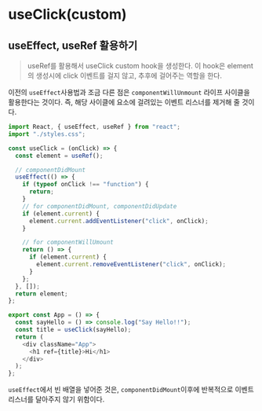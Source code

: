 # useClick(custom)

## useEffect, useRef 활용하기

> useRef를 활용해서 useClick custom hook을 생성한다. 이 hook은 element의 생성시에 click 이벤트를 걸지 않고, 추후에 걸어주는 역할을 한다.

이전의 `useEffect`사용법과 조금 다른 점은 `componentWillUnmount` 라이프 사이클을 활용한다는 것이다. 즉, 해당 사이클에 요소에 걸려있는 이벤트 리스너를 제거해 줄 것이다.

```javascript
import React, { useEffect, useRef } from "react";
import "./styles.css";

const useClick = (onClick) => {
  const element = useRef();

  // componentDidMount
  useEffect(() => {
    if (typeof onClick !== "function") {
      return;
    }
    // for componentDidMount, componentDidUpdate
    if (element.current) {
      element.current.addEventListener("click", onClick);
    }

    // for componentWillUmount
    return () => {
      if (element.current) {
        element.current.removeEventListener("click", onClick);
      }
    };
  }, []);
  return element;
};

export const App = () => {
  const sayHello = () => console.log("Say Hello!!");
  const title = useClick(sayHello);
  return (
    <div className="App">
      <h1 ref={title}>Hi</h1>
    </div>
  );
};
```

`useEffect`에서 빈 배열을 넣어준 것은, `componentDidMount`이후에 반복적으로 이벤트 리스너를 달아주지 않기 위함이다.
